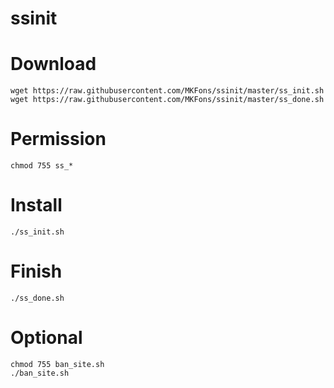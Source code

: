 # ssinit

# Download
```
wget https://raw.githubusercontent.com/MKFons/ssinit/master/ss_init.sh
wget https://raw.githubusercontent.com/MKFons/ssinit/master/ss_done.sh
```

# Permission
```
chmod 755 ss_*
```

# Install
```
./ss_init.sh
```

# Finish
```
./ss_done.sh
```

# Optional
```
chmod 755 ban_site.sh
./ban_site.sh
```

